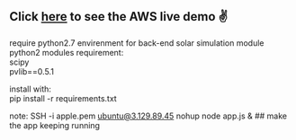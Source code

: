 ## Click [here](http://3.129.89.45:8080/) to see the **AWS live demo** ✌

require python2.7 envirenment for back-end solar simulation module 
<br>
python2 modules requirement:
<br>
scipy
<br>
pvlib==0.5.1
<br>

install with:
<br>
pip install -r requirements.txt
<br>


note:
SSH -i apple.pem ubuntu@3.129.89.45
nohup node app.js & ## make the app keeping running
